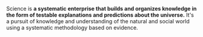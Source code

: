 Science is **a systematic enterprise that builds and organizes knowledge in the form of testable explanations and predictions about the universe.** It's a pursuit of knowledge and understanding of the natural and social world using a systematic methodology based on evidence.